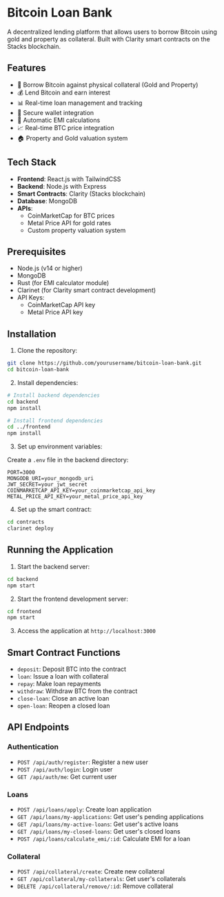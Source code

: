 # Bitcoin Loan Bank

A decentralized lending platform that allows users to borrow Bitcoin using gold and property as collateral. Built with Clarity smart contracts on the Stacks blockchain.

## Features

- 🏦 Borrow Bitcoin against physical collateral (Gold and Property)
- 💰 Lend Bitcoin and earn interest
- 📊 Real-time loan management and tracking
- 🔐 Secure wallet integration
- 💱 Automatic EMI calculations
- 📈 Real-time BTC price integration
- 🏠 Property and Gold valuation system

## Tech Stack

- **Frontend**: React.js with TailwindCSS
- **Backend**: Node.js with Express
- **Smart Contracts**: Clarity (Stacks blockchain)
- **Database**: MongoDB
- **APIs**: 
  - CoinMarketCap for BTC prices
  - Metal Price API for gold rates
  - Custom property valuation system

## Prerequisites

- Node.js (v14 or higher)
- MongoDB
- Rust (for EMI calculator module)
- Clarinet (for Clarity smart contract development)
- API Keys:
  - CoinMarketCap API key
  - Metal Price API key

## Installation

1. Clone the repository:
```bash
git clone https://github.com/yourusername/bitcoin-loan-bank.git
cd bitcoin-loan-bank
```

2. Install dependencies:
```bash
# Install backend dependencies
cd backend
npm install

# Install frontend dependencies
cd ../frontend
npm install
```

3. Set up environment variables:

Create a `.env` file in the backend directory:
```env
PORT=3000
MONGODB_URI=your_mongodb_uri
JWT_SECRET=your_jwt_secret
COINMARKETCAP_API_KEY=your_coinmarketcap_api_key
METAL_PRICE_API_KEY=your_metal_price_api_key
```

4. Set up the smart contract:
```bash
cd contracts
clarinet deploy
```

## Running the Application

1. Start the backend server:
```bash
cd backend
npm start
```

2. Start the frontend development server:
```bash
cd frontend
npm start
```

3. Access the application at `http://localhost:3000`

## Smart Contract Functions

- `deposit`: Deposit BTC into the contract
- `loan`: Issue a loan with collateral
- `repay`: Make loan repayments
- `withdraw`: Withdraw BTC from the contract
- `close-loan`: Close an active loan
- `open-loan`: Reopen a closed loan

## API Endpoints

### Authentication
- `POST /api/auth/register`: Register a new user
- `POST /api/auth/login`: Login user
- `GET /api/auth/me`: Get current user

### Loans
- `POST /api/loans/apply`: Create loan application
- `GET /api/loans/my-applications`: Get user's pending applications
- `GET /api/loans/my-active-loans`: Get user's active loans
- `GET /api/loans/my-closed-loans`: Get user's closed loans
- `POST /api/loans/calculate_emi/:id`: Calculate EMI for a loan

### Collateral
- `POST /api/collateral/create`: Create new collateral
- `GET /api/collateral/my-collaterals`: Get user's collaterals
- `DELETE /api/collateral/remove/:id`: Remove collateral